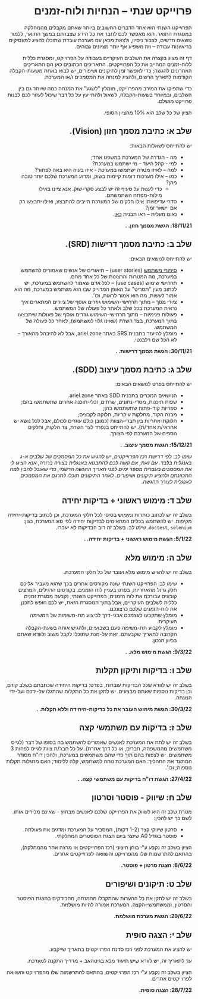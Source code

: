 <div dir='rtl' lang='he'>

# פרוייקט שנתי – הנחיות ולוח-זמנים

הפרוייקט השנתי הוא אחד הדברים החשובים ביותר שאתם מקבלים מהמחלקה במסגרת התואר. הוא מאפשר לכם לחבר את כל הידע שצברתם במשך התואר, ללמוד נושאים חדשים, לצבור ניסיון, ולצאת מכאן עם מערכת עובדת שתוכלו להציג למעסיקים בריאיונות עבודה – וזה משפיע אף יותר מציונים גבוהים. 

דף זה מציג בקצרה את השלבים העיקריים בעבודה על הפרוייקט, ומסגרת כללית ללוח-זמנים המחייב את כל הפרוייקטים. התאריכים הכתובים כאן הם התאריכים האחרונים להגשה; כדי לאפשר זמן לתיקונים ושיפורים, יש לבוא באחת משעות-הקבלה הקודמות לתאריך הרשום, ולהציג למנחה את המסמכים ו/או המערכת.

כדי שתפיקו את המירב מהפרוייקט, מומלץ "לשגע" את המנחה כמה שיותר גם בין השלבים, ובמיוחד בשעות-הקבלה, לשאול ולהתייעץ על כל דבר שיכול לעזור לכם לבנות פרוייקט מושלם. 

הציון של כל שלב הוא 10% מהציון הסופי.


## שלב א: כתיבת מסמך חזון (Vision). 
יש להתייחס לשאלות הבאות:
* מה - הגדרה של המערכת במשפט אחד;
* למי - קהל היעד – מי ישתמש במערכת?
* למה – לאיזו מטרה ישתמשו במערכת - איזו בעיה היא באה לפתור?
* כמו – אילו מערכות דומות קיימות בשוק, ומדוע המערכת שלכם יותר טובה מהן? 
	*  כדי לענות על סעיף זה יש לבצע סקר-שוק. אנא ציינו באילו מילות-מפתח השתמשתם.
* סדרי עדיפויות: אילו חלקים של המערכת חייבים להתבצע, ואילו יתבצעו רק אם יישאר זמן?
* נאום מעלית – ראו תבנית
 [כאן](http://ariel.zone/Content/Vision_Statement.doc).

**18/11/21: הגשת מסמך חזון.     .**


## שלב ב: כתיבת מסמך דרישות (SRD). 
יש להתייחס לנושאים הבאים:
* [סיפורי משתמש](https://he.wikipedia.org/wiki/%D7%A1%D7%99%D7%A4%D7%95%D7%A8_%D7%9E%D7%A9%D7%AA%D7%9E%D7%A9) (user stories) – תיאורים של אנשים שאמורים להשתמש במערכת, מה המטרות והרצונות של כל אחד מהם.
* תרחישי שימוש (use cases) – לכל אדם שאמור להשתמש במערכת, יש לכתוב מעין "תסריט" על האופן המדוייק שבו הוא משתמש במערכת, מה הוא אמור לעשות, מה הוא אמור לראות, וכו'.
* ציורי מסך – מתוך תרחישי-השימוש גוזרים אוסף של ציורים המתארים איך נראית המערכת בכל שלב ולאחר כל פעולה של המשתמש. 
* פעולות פנימיות – מתוך תרחישי-השימוש גוזרים אוסף של פעולות שיתבצעו בתוך המערכת, בצד השרת  (שאינו גלוי למשתמש), לאחר כל פעולה של המשתמש.
* מומלץ להיעזר בתבנית SRS באתר ariel.zone, אבל לא להיבהל מהאורך – לא הכל שם רלבנטי.

**30/11/21: הגשת מסמך דרישות.     .**


## שלב ג: כתיבת מסמך עיצוב (SDD). 
יש להתייחס בפרט לנושאים הבאים:
* הנושאים הנזכרים בתבנית SDD באתר ariel.zone.
* שפות תיכנות, מסדי-נתונים, שרתים, וכלי-תוכנה אחרים שתשתמשו בהם;
* ספריות קוד-פתוח שתשתמשו בהן;
* מבנה הקוד, מחלקות עיקריות, חלוקה לקבצים;
* חלוקת-אחריות בין חברי-הצוות (כמובן כולם עוזרים לכולם, אבל לכל נושא יש אחראי/ת אחד/ת).
יש להתייחס בנפרד לצד השרת, צד הלקוח, וחלקים נוספים של המערכת לפי הצורך.

**15/12/21: הגשת מסמך עיצוב.      .**

*שימו לב: לפי דרישת רכז הפרוייקטים, יש להגיש את כל המסמכים של שלבים א-ג באנגלית בלבד. עם זאת, אם קשה לכם להתבטא באנגלית בצורה ברורה, אנא הציגו לי את המסמכים בעברית מספר ימים לפני תאריך ההגשה הרשמי, כדי שאוכל להבין למה התכוונתם ולהציע תיקונים ושיפורים. לאחר התיקונים תוכלו לתרגם את המסמכים לאנגלית לצורך ההגשה.*


## שלב ד: מימוש ראשוני + בדיקות יחידה 
בשלב זה יש לכתוב כותרות ומימוש בסיסי לכל חלקי המערכת, 
וכן לכתוב בדיקות-יחידה מקיפות.
יש להשתמש בכלים המתאימים לבדיקות יחידה לפי סוג המערכת, כגון:
`doctest`, `selenium`.
שימו לב: בשלב זה רוב הבדיקות לא יעברו. 

**5/1/22: הגשת מימוש ראשוני + בדיקות יחידה.    .**


## שלב ה: מימוש מלא
בשלב זה יש להגיש מימוש מלא ועובד של כל חלקי המערכת.

* שימו לב: הפרוייקט השנתי שונה מקורסים אחרים בכך שהוא מעביר אליכם חלק גדול מהאחריות, בפרט בעניין לוח הזמנים. בקורסים הרגילים, המרצים קובעים עבורכם את לוח הזמנים; בפרוייקט השנתי, נקבעה מסגרת זמנים כללית לשלבים העיקריים, אבל בתוך המסגרת הזאת, יש לכם חופש לתכנן את לוח-הזמנים שלכם כרצונכם. 
* מומלץ שתקבעו לעצמכם אבני-דרך לביצוע תת-משימות של המשימה העיקרית.
* מומלץ לקבוע תת-משימה פעם בשבועיים, ולהגיש אותה בשעת-הקבלה הקרובה לתאריך שקבעתם. זאת על-מנת שתוכלו לקבל משוב ולוודא שאתם בכיוון הנכון.

**9/3/22: הגשת מימוש מלא.    .**


## שלב ו: בדיקות ותיקון תקלות
בשלב זה יש לוודא שכל הבדיקות עוברות, בפרט: בדיקות היחידה שכתבתם בשלב קודם,
וכן בדיקות נוספות שאתם מבצעים.
יש לתקן את כל התקלות שהתגלו על-ידכם ועל-ידי המנחה.

**30/3/22: הגשת מימוש העובר את כל בדיקות-היחידה וללא תקלות.    .**


## שלב ז: בדיקות עם משתמשי קצה
בשלב זה יש לתת את המערכת לאנשים שאמורים להשתמש בה בסופו של דבר
(לגייס משתמשים מהמשפחה, חברים, או כל דרך אחרת).
על כל חבר/ת צוות לגייס לפחות  3 משתמשים.
יש לצפות בהם תוך כדי שהם משתמשים במערכת, ולהכין דו"ח מסודר המתעד
את התהליך: האם המערכת נוחה למשתמש, קלה ללימוד; האם מתגלות תקלות נוספות; וכו'.

**27/4/22: הגשת דו"ח בדיקות עם משתמשי קצה.    .**


## שלב ח: שיווק - פוסטר וסרטון

מטרת שלב זה היא לשווק את הפרוייקט שלכם לאנשים מבחוץ - שאינם מכירים אותו.
לשם כך יש להכין:

* סרטון שיווקי קצר (1-2 דקות), המסביר על המערכת ומדגים את פעולתה.
* פוסטר בגודל A0 שיוצר ביום הצגת הפוסטרים המחלקתי.

הציון בשלב זה נקבע ע"י בוחן חיצוני (רכז הפרוייקטים או מרצה אחר מהמחלקה),
בהתאם להתרשמות שלו מהפרוייקט והשוואה לפרוייקטים אחרים.

**8/6/22: הצגת סרטון + פוסטר.**


## שלב ט: תיקונים ושיפורים

בשלב זה יש לתקן את כל ההערות שהתקבלו מהמנחה, מהבודקים בהצגת הפוסטר והסרטון, וממשתמשי-הקצה. המערכת אמורה להיות מושלמת.

**29/6/22: הגשת מערכת מושלמת.**



## שלב י: הצגה סופית

יש להציג את המערכת לפני רכז סדנת הפרוייקטים בתאריך שייקבע.

עד לתאריך זה, יש לוודא שיש תיעוד מלא בגיטהאב + מדריך התקנה למערכת.

הציון בשלב זה נקבע ע"י רכז הפרוייקטים,
בהתאם להתרשמות שלו מהפרוייקט והשוואה לפרוייקטים אחרים.

**28/7/22: הצגה סופית.**


</div>